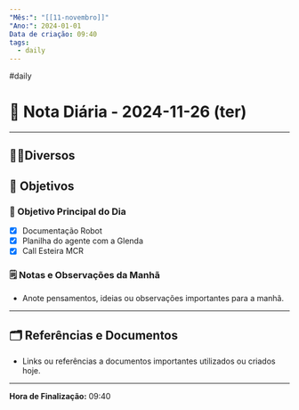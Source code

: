 ```yaml
---
"Mês:": "[[11-novembro]]"
"Ano:": 2024-01-01
Data de criação: 09:40
tags:
  - daily
---
```

#daily
# 📅 Nota Diária - 2024-11-26 (ter)
---
## 🤝🏻Diversos

## 🌄 Objetivos
### 🎯 Objetivo Principal do Dia
- [x] Documentação Robot
- [x] Planilha do agente com a Glenda
- [x] Call Esteira MCR

### 🗒️ Notas e Observações da Manhã
- Anote pensamentos, ideias ou observações importantes para a manhã.
---
## 🗂️ Referências e Documentos
- Links ou referências a documentos importantes utilizados ou criados hoje.

---

**Hora de Finalização:** 09:40
